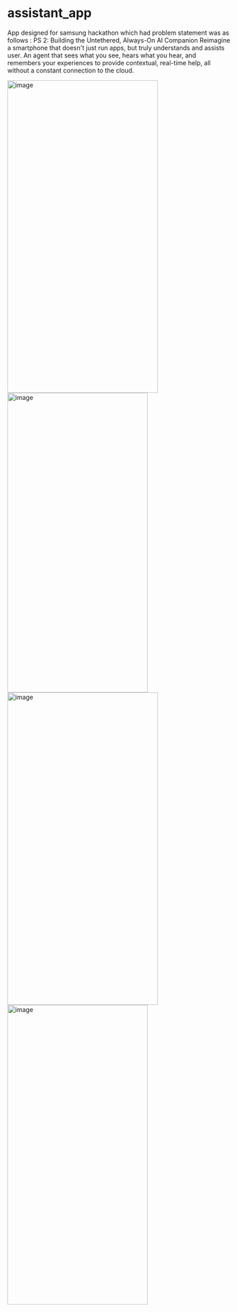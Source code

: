 # assistant_app
App designed for samsung hackathon which had problem statement was as follows :
PS 2: Building the Untethered, Always-On Al Companion
Reimagine a smartphone that doesn't just run apps, but truly understands and assists user. An agent that sees what you see, hears what you hear, and remembers your experiences to provide contextual, real-time help, all without a constant connection to the cloud.

<img width="340" height="705" alt="image" src="https://github.com/user-attachments/assets/57d7374d-7b06-4afe-b0c7-bd9115c7003f" />
<img width="317" height="676" alt="image" src="https://github.com/user-attachments/assets/546d7193-9dc0-47fb-9ee2-9784ae076e8a" />
<img width="340" height="705" alt="image" src="https://github.com/user-attachments/assets/b1f41c2e-c5ef-4d67-ab67-78b9da78bbfe" />
<img width="317" height="676" alt="image" src="https://github.com/user-attachments/assets/5fbfec13-b4ac-4c1e-9862-b44d4b2902c5" />




